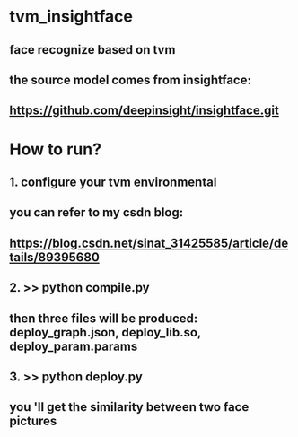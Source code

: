 # tvm_insightface
## face recognize based on tvm
## the source model comes from insightface:
## https://github.com/deepinsight/insightface.git
# How to run?
## 1. configure your tvm environmental
## you can refer to my csdn blog:
## https://blog.csdn.net/sinat_31425585/article/details/89395680
## 2. >> python compile.py   
## then three files will be produced: deploy_graph.json, deploy_lib.so, deploy_param.params
## 3. >> python deploy.py
## you 'll get the similarity between two face pictures
